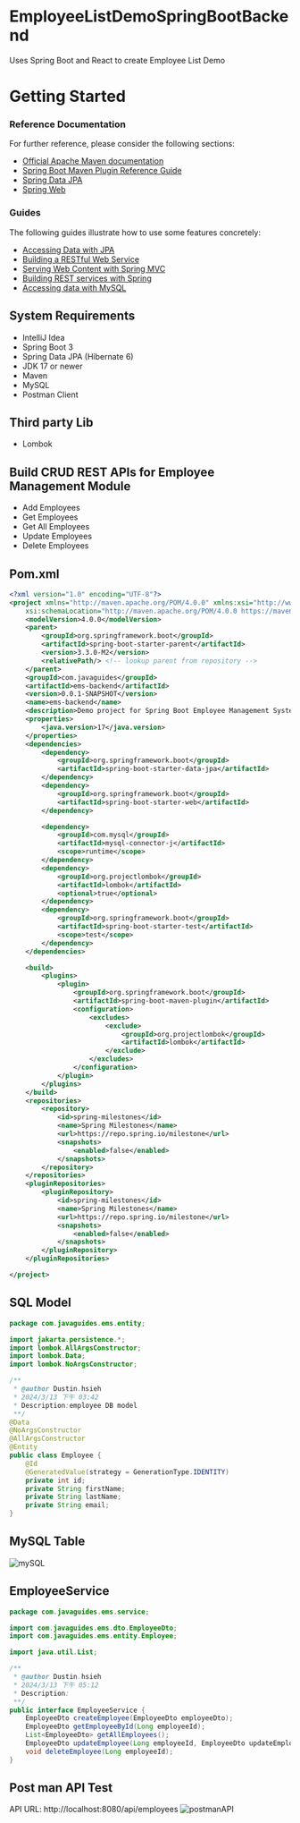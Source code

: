 ﻿# EmployeeListDemoSpringBootBackend
Uses Spring Boot and React to create Employee List Demo

# Getting Started

### Reference Documentation
For further reference, please consider the following sections:

* [Official Apache Maven documentation](https://maven.apache.org/guides/index.html)
* [Spring Boot Maven Plugin Reference Guide](https://docs.spring.io/spring-boot/docs/3.3.0-M2/maven-plugin/reference/html/)
* [Spring Data JPA](https://docs.spring.io/spring-boot/docs/3.3.0-M2/reference/htmlsingle/index.html#data.sql.jpa-and-spring-data)
* [Spring Web](https://docs.spring.io/spring-boot/docs/3.3.0-M2/reference/htmlsingle/index.html#web)

### Guides
The following guides illustrate how to use some features concretely:

* [Accessing Data with JPA](https://spring.io/guides/gs/accessing-data-jpa/)
* [Building a RESTful Web Service](https://spring.io/guides/gs/rest-service/)
* [Serving Web Content with Spring MVC](https://spring.io/guides/gs/serving-web-content/)
* [Building REST services with Spring](https://spring.io/guides/tutorials/rest/)
* [Accessing data with MySQL](https://spring.io/guides/gs/accessing-data-mysql/)

## System Requirements
- IntelliJ Idea
- Spring Boot 3
- Spring Data JPA (Hibernate 6)
- JDK 17 or newer
- Maven
- MySQL
- Postman Client

## Third party Lib
- Lombok

## Build CRUD REST APIs for Employee Management Module
- Add Employees
- Get Employees
- Get All Employees
- Update Employees
- Delete Employees

## Pom.xml
```xml
<?xml version="1.0" encoding="UTF-8"?>
<project xmlns="http://maven.apache.org/POM/4.0.0" xmlns:xsi="http://www.w3.org/2001/XMLSchema-instance"
	xsi:schemaLocation="http://maven.apache.org/POM/4.0.0 https://maven.apache.org/xsd/maven-4.0.0.xsd">
	<modelVersion>4.0.0</modelVersion>
	<parent>
		<groupId>org.springframework.boot</groupId>
		<artifactId>spring-boot-starter-parent</artifactId>
		<version>3.3.0-M2</version>
		<relativePath/> <!-- lookup parent from repository -->
	</parent>
	<groupId>com.javaguides</groupId>
	<artifactId>ems-backend</artifactId>
	<version>0.0.1-SNAPSHOT</version>
	<name>ems-backend</name>
	<description>Demo project for Spring Boot Employee Management System</description>
	<properties>
		<java.version>17</java.version>
	</properties>
	<dependencies>
		<dependency>
			<groupId>org.springframework.boot</groupId>
			<artifactId>spring-boot-starter-data-jpa</artifactId>
		</dependency>
		<dependency>
			<groupId>org.springframework.boot</groupId>
			<artifactId>spring-boot-starter-web</artifactId>
		</dependency>

		<dependency>
			<groupId>com.mysql</groupId>
			<artifactId>mysql-connector-j</artifactId>
			<scope>runtime</scope>
		</dependency>
		<dependency>
			<groupId>org.projectlombok</groupId>
			<artifactId>lombok</artifactId>
			<optional>true</optional>
		</dependency>
		<dependency>
			<groupId>org.springframework.boot</groupId>
			<artifactId>spring-boot-starter-test</artifactId>
			<scope>test</scope>
		</dependency>
	</dependencies>

	<build>
		<plugins>
			<plugin>
				<groupId>org.springframework.boot</groupId>
				<artifactId>spring-boot-maven-plugin</artifactId>
				<configuration>
					<excludes>
						<exclude>
							<groupId>org.projectlombok</groupId>
							<artifactId>lombok</artifactId>
						</exclude>
					</excludes>
				</configuration>
			</plugin>
		</plugins>
	</build>
	<repositories>
		<repository>
			<id>spring-milestones</id>
			<name>Spring Milestones</name>
			<url>https://repo.spring.io/milestone</url>
			<snapshots>
				<enabled>false</enabled>
			</snapshots>
		</repository>
	</repositories>
	<pluginRepositories>
		<pluginRepository>
			<id>spring-milestones</id>
			<name>Spring Milestones</name>
			<url>https://repo.spring.io/milestone</url>
			<snapshots>
				<enabled>false</enabled>
			</snapshots>
		</pluginRepository>
	</pluginRepositories>

</project>
```

## SQL Model
```java
package com.javaguides.ems.entity;

import jakarta.persistence.*;
import lombok.AllArgsConstructor;
import lombok.Data;
import lombok.NoArgsConstructor;

/**
 * @author Dustin.hsieh
 * 2024/3/13 下午 03:42
 * Description:employee DB model
 **/
@Data
@NoArgsConstructor
@AllArgsConstructor
@Entity
public class Employee {
    @Id
    @GeneratedValue(strategy = GenerationType.IDENTITY)
    private int id;
    private String firstName;
    private String lastName;
    private String email;
}
```

## MySQL Table
![mySQL](https://github.com/code09128/EmployeeListDemoSpringBootBackend/assets/32324308/bf1d91a2-8878-4dab-a61a-7ea4e31d5712)

## EmployeeService
```java
package com.javaguides.ems.service;

import com.javaguides.ems.dto.EmployeeDto;
import com.javaguides.ems.entity.Employee;

import java.util.List;

/**
 * @author Dustin.hsieh
 * 2024/3/13 下午 05:12
 * Description:
 **/
public interface EmployeeService {
    EmployeeDto createEmployee(EmployeeDto employeeDto);
    EmployeeDto getEmployeeById(Long employeeId);
    List<EmployeeDto> getAllEmployees();
    EmployeeDto updateEmployee(Long employeeId, EmployeeDto updateEmployee);
    void deleteEmployee(Long employeeId);
}
```
## Post man API Test
API URL: http://localhost:8080/api/employees
![postmanAPI](https://github.com/code09128/EmployeeListDemoSpringBootBackend/assets/32324308/cab4074e-c2f5-47e0-a687-7e600dbc85a0)
